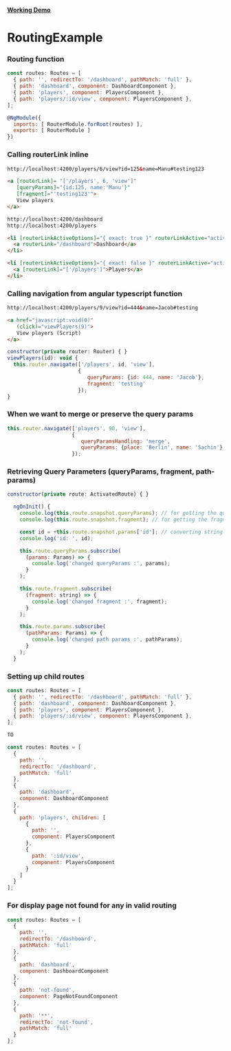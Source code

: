 [**Working Demo**](https://stackblitz.com/edit/github-routing-example)

# RoutingExample


### Routing function
```javascript
const routes: Routes = [
  { path: '', redirectTo: '/dashboard', pathMatch: 'full' },
  { path: 'dashboard', component: DashboardComponent },
  { path: 'players', component: PlayersComponent },
  { path: 'players/:id/view', component: PlayersComponent },
];

@NgModule({
  imports: [ RouterModule.forRoot(routes) ],
  exports: [ RouterModule ]
})
```

### Calling routerLink inline
```html
http://localhost:4200/players/6/view?id=125&name=Manu#testing123
```
```html
<a [routerLink]= "['/players', 6, 'view']" 
   [queryParams]="{id:125, name:'Manu'}" 
   [fragment]="'testing123'">
   View players
</a>
```
```html
http://localhost:4200/dashboard
http://localhost:4200/players
```

```html
<li [routerLinkActiveOptions]="{ exact: true }" routerLinkActive="active">
  <a routerLink="/dashboard">Dashboard</a>
</li>

<li [routerLinkActiveOptions]="{ exact: false }" routerLinkActive="active">
  <a [routerLink]="['/players']">Players</a>
</li>
```

### Calling navigation from angular typescript function
```html
http://localhost:4200/players/9/view?id=444&name=Jacob#testing
```
```html
<a href="javascript:void(0)" 
   (click)="viewPlayers(9)">
   View players (Script)
</a>
```
```javascript
constructor(private router: Router) { }
viewPlayers(id): void {
  this.router.navigate(['/players', id, 'view'], 
                       {
                          queryParams: {id: 444, name: 'Jacob'}, 
                          fragment: 'testing'
                       });
}
```

### When we want to merge or preserve the query params

```javascript
this.router.navigate(['players', 90, 'view'], 
                     {
                        queryParamsHandling: 'merge', 
                        queryParams: {place: 'Berlin', name: 'Sachin'}
                     });
```

### Retrieving Query Parameters (queryParams, fragment, path-params)

```javascript
constructor(private route: ActivatedRoute) { }

  ngOnInit() {
    console.log(this.route.snapshot.queryParams); // for getting the queryParams values
    console.log(this.route.snapshot.fragment); // for getting the fragment values

    const id = +this.route.snapshot.params['id']; // converting string to number
    console.log('id: ', id);

    this.route.queryParams.subscribe(
      (params: Params) => {
        console.log('changed queryParams :', params);
      }
    );

    this.route.fragment.subscribe(
      (fragment: string) => {
        console.log('changed fragment :', fragment);
      }
    );

    this.route.params.subscribe(
      (pathParams: Params) => {
        console.log('changed path params :', pathParams);
      }
    );
  }
```

### Setting up child routes

```javascript
const routes: Routes = [
  { path: '', redirectTo: '/dashboard', pathMatch: 'full' },
  { path: 'dashboard', component: DashboardComponent },
  { path: 'players', component: PlayersComponent },
  { path: 'players/:id/view', component: PlayersComponent },
];

TO

const routes: Routes = [
  {
    path: '',
    redirectTo: '/dashboard',
    pathMatch: 'full'
  },
  {
    path: 'dashboard',
    component: DashboardComponent
  },
  {
    path: 'players', children: [
      {
        path: '',
        component: PlayersComponent
      },
      {
        path: ':id/view',
        component: PlayersComponent
      }
    ]
  }
];
```

### For display page not found for any in valid routing

```javascript
const routes: Routes = [
  {
    path: '',
    redirectTo: '/dashboard',
    pathMatch: 'full'
  },
  {
    path: 'dashboard',
    component: DashboardComponent
  },
  {
    path: 'not-found',
    component: PageNotFoundComponent
  },
  {
    path: '**',
    redirectTo: 'not-found',
    pathMatch: 'full'
  }
];
```
